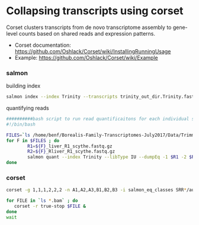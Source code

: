 # Collapsing transcripts using corset
Corset clusters transcripts from de novo transcriptome assembly to gene-level counts based on shared reads and expression patterns. 
- Corset documentation: https://github.com/Oshlack/Corset/wiki/InstallingRunningUsage
- Example: https://github.com/Oshlack/Corset/wiki/Example

### salmon
building index
```bash
salmon index --index Trinity --transcripts trinity_out_dir.Trinity.fasta
```
quantifying reads
```bash
##########bash script to run read quantificaitons for each individual separately using salmon  
#!/bin/bash

FILES=`ls /home/benf/Borealis-Family-Transcriptomes-July2017/Data/Trimmed/BJE*_liver_R1_scythe.fastq.gz | sed 's/_liver_R1_scythe.fastq.gz//g'`
for F in $FILES ; do
        R1=${F}_liver_R1_scythe.fastq.gz
        R2=${F}_Rliver_R1_scythe.fastq.gz
        salmon quant --index Trinity --libType IU --dumpEq -1 $R1 -2 $R2 --output ${F}.out
done
```
### corset
```bash
corset -g 1,1,1,2,2,2 -n A1,A2,A3,B1,B2,B3 -i salmon_eq_classes SRR*/aux_info/eq_classes.txt
```
```bash
for FILE in `ls *.bam` ; do
   corset -r true-stop $FILE &
done
wait
```
